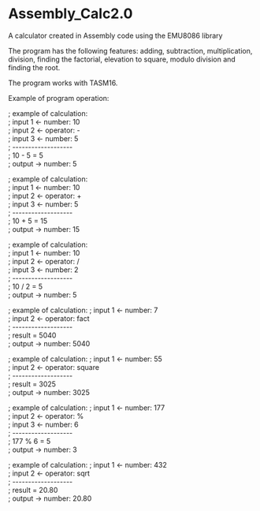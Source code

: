 # Assembly_Calc2.0
A calculator created in Assembly code using the EMU8086 library

The program has the following features: adding,
subtraction, multiplication, division, finding the factorial, elevation to
square, modulo division and finding the root.

The program works with TASM16.

Example of program operation:

; example of calculation:  
; input 1 <- number:   10 	          	
; input 2 <- operator: -        
; input 3 <- number:   5     
; -------------------   
;     10 - 5 = 5   
; output  -> number:   5  

; example of calculation:  
; input 1 <- number:   10  
; input 2 <- operator: +   
; input 3 <- number:   5   
; -------------------  
;     10 + 5 = 15  
; output  -> number:   15 

; example of calculation:   
; input 1 <- number:   10   
; input 2 <- operator: /     
; input 3 <- number:   2     
; -------------------   
;     10 / 2 = 5     
; output  -> number:   5    

; example of calculation: 
; input 1 <- number:   7   
; input 2 <- operator: fact  
; -------------------  
; result = 5040  
; output  -> number:   5040 

; example of calculation: 
; input 1 <- number:   55  
; input 2 <- operator: square  
; -------------------  
; result = 3025  
; output  -> number:   3025 

; example of calculation: 
; input 1 <- number:   177  
; input 2 <- operator: %   
; input 3 <- number:   6   
; -------------------  
;     177 % 6 = 5  
; output  -> number:   3  

; example of calculation: 
; input 1 <- number:   432   
; input 2 <- operator: sqrt  
; -------------------  
; result = 20.80   
; output  -> number:   20.80  

